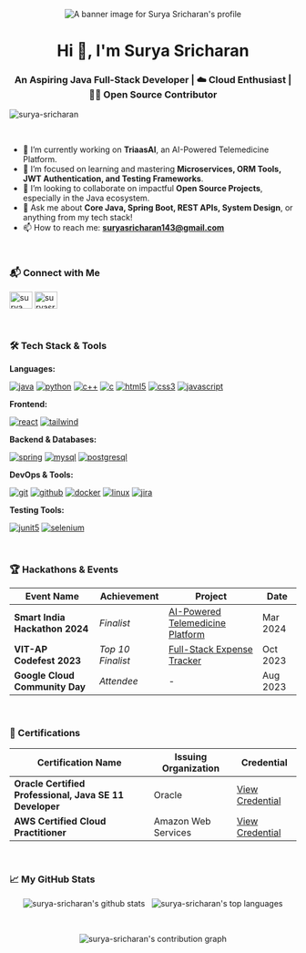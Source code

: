 <p align="center">
  <img src="URL_TO_YOUR_BANNER_IMAGE" alt="A banner image for Surya Sricharan's profile" />
</p>

<h1 align="center">Hi 👋, I'm Surya Sricharan</h1>
<h3 align="center">An Aspiring Java Full-Stack Developer | ☁️ Cloud Enthusiast | 🙋‍♂️ Open Source Contributor</h3>

<p align="left"> <img src="https://komarev.com/ghpvc/?username=surya-sricharan&label=Profile%20views&color=0e75b6&style=flat" alt="surya-sricharan" /> </p>

<br>

- 🔭 I’m currently working on **TriaasAI**, an AI-Powered Telemedicine Platform.
- 🌱 I’m focused on learning and mastering **Microservices, ORM Tools, JWT Authentication, and Testing Frameworks**.
- 👯 I’m looking to collaborate on impactful **Open Source Projects**, especially in the Java ecosystem.
- 💬 Ask me about **Core Java, Spring Boot, REST APIs, System Design**, or anything from my tech stack!
- 📫 How to reach me: **suryasricharan143@gmail.com**

<br>

<h3 align="left">📬 Connect with Me</h3>
<p align="left">
  <a href="https://linkedin.com/in/surya-sricharan-dasari-b40b79229" target="blank"><img align="center" src="https://raw.githubusercontent.com/rahuldkjain/github-profile-readme-generator/master/src/images/icons/Social/linked-in-alt.svg" alt="surya sricharan dasari" height="30" width="40" /></a>
  <a href="https://twitter.com/suryasricharan_" target="blank"><img align="center" src="https://raw.githubusercontent.com/rahuldkjain/github-profile-readme-generator/master/src/images/icons/Social/twitter.svg" alt="suryasricharan_" height="30" width="40" /></a>
</p>

<br>

<h3 align="left">🛠️ Tech Stack & Tools</h3>

**Languages:**
<p align="left">
  <a href="https://www.java.com" target="_blank" rel="noreferrer"><img src="https://img.shields.io/badge/Java-ED8B00?style=for-the-badge&logo=openjdk&logoColor=white" alt="java"/></a>
  <a href="https://www.python.org" target="_blank" rel="noreferrer"><img src="https://img.shields.io/badge/Python-3776AB?style=for-the-badge&logo=python&logoColor=white" alt="python"/></a>
  <a href="https://isocpp.org/" target="_blank" rel="noreferrer"><img src="https://img.shields.io/badge/C%2B%2B-00599C?style=for-the-badge&logo=c%2B%2B&logoColor=white" alt="c++"/></a>
  <a href="https://en.wikipedia.org/wiki/C_(programming_language)" target="_blank" rel="noreferrer"><img src="https://img.shields.io/badge/C-A8B9CC?style=for-the-badge&logo=c&logoColor=black" alt="c"/></a>
  <a href="https://www.w3.org/html/" target="_blank" rel="noreferrer"><img src="https://img.shields.io/badge/HTML5-E34F26?style=for-the-badge&logo=html5&logoColor=white" alt="html5"/></a>
  <a href="https://www.w3schools.com/css/" target="_blank" rel="noreferrer"><img src="https://img.shields.io/badge/CSS3-1572B6?style=for-the-badge&logo=css3&logoColor=white" alt="css3"/></a>
  <a href="https://developer.mozilla.org/en-US/docs/Web/JavaScript" target="_blank" rel="noreferrer"><img src="https://img.shields.io/badge/JavaScript-F7DF1E?style=for-the-badge&logo=javascript&logoColor=black" alt="javascript"/></a>
</p>

**Frontend:**
<p align="left">
  <a href="https://reactjs.org/" target="_blank" rel="noreferrer"><img src="https://img.shields.io/badge/React-20232A?style=for-the-badge&logo=react&logoColor=61DAFB" alt="react"/></a>
  <a href="https://tailwindcss.com/" target="_blank" rel="noreferrer"><img src="https://img.shields.io/badge/Tailwind_CSS-38B2AC?style=for-the-badge&logo=tailwind-css&logoColor=white" alt="tailwind"/></a>
</p>

**Backend & Databases:**
<p align="left">
  <a href="https://spring.io/" target="_blank" rel="noreferrer"><img src="https://img.shields.io/badge/Spring-6DB33F?style=for-the-badge&logo=spring&logoColor=white" alt="spring"/></a>
  <a href="https://www.mysql.com/" target="_blank" rel="noreferrer"><img src="https://img.shields.io/badge/MySQL-4479A1?style=for-the-badge&logo=mysql&logoColor=white" alt="mysql"/></a>
  <a href="https://www.postgresql.org" target="_blank" rel="noreferrer"><img src="https://img.shields.io/badge/PostgreSQL-4169E1?style=for-the-badge&logo=postgresql&logoColor=white" alt="postgresql"/></a>
</p>

**DevOps & Tools:**
<p align="left">
  <a href="https://git-scm.com/" target="_blank" rel="noreferrer"><img src="https://img.shields.io/badge/GIT-E44C30?style=for-the-badge&logo=git&logoColor=white" alt="git"/></a>
  <a href="https://github.com/" target="_blank" rel="noreferrer"><img src="https://img.shields.io/badge/GitHub-100000?style=for-the-badge&logo=github&logoColor=white" alt="github"/></a>
  <a href="https://www.docker.com/" target="_blank" rel="noreferrer"><img src="https://img.shields.io/badge/Docker-2496ED?style=for-the-badge&logo=docker&logoColor=white" alt="docker"/></a>
  <a href="https://www.linux.org/" target="_blank" rel="noreferrer"><img src="https://img.shields.io/badge/Linux-FCC624?style=for-the-badge&logo=linux&logoColor=black" alt="linux"/></a>
  <a href="https://www.atlassian.com/software/jira" target="_blank" rel="noreferrer"><img src="https://img.shields.io/badge/Jira-0052CC?style=for-the-badge&logo=Jira&logoColor=white" alt="jira"/></a>
</p>

**Testing Tools:**
<p align="left">
  <a href="https://junit.org/junit5/" target="_blank" rel="noreferrer"><img src="https://img.shields.io/badge/JUnit5-25A162?style=for-the-badge&logo=junit5&logoColor=white" alt="junit5"/></a>
  <a href="https://www.selenium.dev" target="_blank" rel="noreferrer"><img src="https://img.shields.io/badge/Selenium-43B02A?style=for-the-badge&logo=selenium&logoColor=white" alt="selenium"/></a>
</p>

<br>

<h3 align="left">🏆 Hackathons & Events</h3>
<table>
  <thead>
    <tr>
      <th>Event Name</th>
      <th>Achievement</th>
      <th>Project</th>
      <th>Date</th>
    </tr>
  </thead>
  <tbody>
    <tr>
      <td><strong>Smart India Hackathon 2024</strong></td>
      <td><em>Finalist</em></td>
      <td><a href="LINK_TO_YOUR_PROJECT_REPO">AI-Powered Telemedicine Platform</a></td>
      <td>Mar 2024</td>
    </tr>
    <tr>
      <td><strong>VIT-AP Codefest 2023</strong></td>
      <td><em>Top 10 Finalist</em></td>
      <td><a href="LINK_TO_YOUR_PROJECT_REPO">Full-Stack Expense Tracker</a></td>
      <td>Oct 2023</td>
    </tr>
    <tr>
      <td><strong>Google Cloud Community Day</strong></td>
      <td><em>Attendee</em></td>
      <td>-</td>
      <td>Aug 2023</td>
    </tr>
  </tbody>
</table>

<br>

<h3 align="left">📜 Certifications</h3>
<table>
  <thead>
    <tr>
      <th>Certification Name</th>
      <th>Issuing Organization</th>
      <th>Credential</th>
    </tr>
  </thead>
  <tbody>
    <tr>
      <td><strong>Oracle Certified Professional, Java SE 11 Developer</strong></td>
      <td>Oracle</td>
      <td><a href="LINK_TO_YOUR_CREDENTIAL">View Credential</a></td>
    </tr>
     <tr>
      <td><strong>AWS Certified Cloud Practitioner</strong></td>
      <td>Amazon Web Services</td>
      <td><a href="LINK_TO_YOUR_CREDENTIAL">View Credential</a></td>
    </tr>
  </tbody>
</table>

<br>

<h3 align="left">📈 My GitHub Stats</h3>
<p align="center">
  <img align="center" src="https://github-readme-stats.vercel.app/api?username=surya-sricharan&show_icons=true&locale=en&theme=dark&rank_icon=github" alt="surya-sricharan's github stats" />
  &nbsp;
  <img align="center" src="https://github-readme-stats.vercel.app/api/top-langs?username=surya-sricharan&layout=compact&langs_count=7&theme=dark" alt="surya-sricharan's top languages" />
</p>

<br>

<p align="center">
  <img src="https://github-readme-activity-graph.vercel.app/graph?username=surya-sricharan&theme=dark" alt="surya-sricharan's contribution graph" />
</p>
